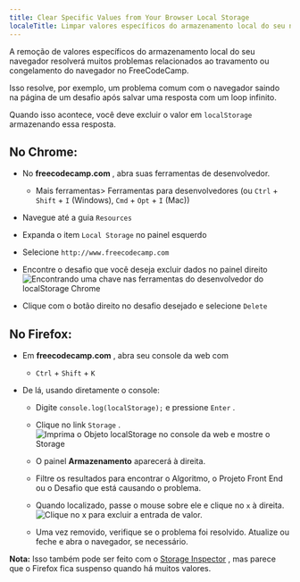 ```yaml
---
title: Clear Specific Values from Your Browser Local Storage
localeTitle: Limpar valores específicos do armazenamento local do seu navegador
---
```

A remoção de valores específicos do armazenamento local do seu navegador resolverá muitos problemas relacionados ao travamento ou congelamento do navegador no FreeCodeCamp.

Isso resolve, por exemplo, um problema comum com o navegador saindo na página de um desafio após salvar uma resposta com um loop infinito.

Quando isso acontece, você deve excluir o valor em `localStorage` armazenando essa resposta.

## No Chrome:

*   No **freecodecamp.com** , abra suas ferramentas de desenvolvedor.
    
    *   Mais ferramentas> Ferramentas para desenvolvedores (ou `Ctrl` + `Shift` + `I` (Windows), `Cmd` + `Opt` + `I` (Mac))
*   Navegue até a guia `Resources`
    
*   Expanda o item `Local Storage` no painel esquerdo
    
*   Selecione `http://www.freecodecamp.com`
    
*   Encontre o desafio que você deseja excluir dados no painel direito ![Encontrando uma chave nas ferramentas do desenvolvedor do localStorage Chrome](//discourse-user-assets.s3.amazonaws.com/original/2X/8/8300d3dfcf8a07bc3c1f69e7dd730d99e353972d.png)
    
*   Clique com o botão direito no desafio desejado e selecione `Delete`
    

## No Firefox:

*   Em **freecodecamp.com** , abra seu console da web com
    
    *   `Ctrl` + `Shift` + `K`
*   De lá, usando diretamente o console:
    
    *   Digite `console.log(localStorage);` e pressione `Enter` .
        
    *   Clique no link `Storage` . ![Imprima o Objeto localStorage no console da web e mostre o Storage](//discourse-user-assets.s3.amazonaws.com/original/2X/e/e3778d1c24e9da6fe506564405b5b1ebc11facc1.png)
        
    *   O painel **Armazenamento** aparecerá à direita.
        
    *   Filtre os resultados para encontrar o Algoritmo, o Projeto Front End ou o Desafio que está causando o problema.
        
    *   Quando localizado, passe o mouse sobre ele e clique no `x` à direita. ![Clique no x para excluir a entrada de valor.](//discourse-user-assets.s3.amazonaws.com/original/2X/a/a309e8ec8d92301f3507001ca3a796009d0a00d8.png)
        
    *   Uma vez removido, verifique se o problema foi resolvido. Atualize ou feche e abra o navegador, se necessário.
        

**Nota:** Isso também pode ser feito com o [Storage Inspector](https://developer.mozilla.org/en-US/docs/Tools/Storage_Inspector) , mas parece que o Firefox fica suspenso quando há muitos valores.